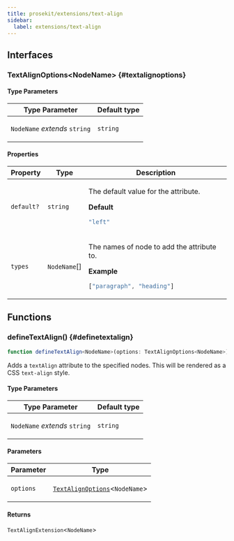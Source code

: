 ```yaml
---
title: prosekit/extensions/text-align
sidebar:
  label: extensions/text-align
---
```


<!-- DEBUG memberWithGroups 1 -->

<!-- DEBUG memberWithGroups 4 -->

<!-- DEBUG memberWithGroups 7 -->

<!-- DEBUG memberWithGroups 8 -->

<!-- DEBUG memberWithGroups 9 -->

## Interfaces

### TextAlignOptions\<NodeName\> {#textalignoptions}

<!-- DEBUG memberWithGroups 1 -->

<!-- DEBUG memberWithGroups 4 -->

#### Type Parameters

<table>
<thead>
<tr>
<th>Type Parameter</th>
<th>Default type</th>
</tr>
</thead>
<tbody>
<tr>
<td>

`NodeName` *extends* `string`

</td>
<td>

`string`

</td>
</tr>
</tbody>
</table>

<!-- DEBUG memberWithGroups 7 -->

<!-- DEBUG memberWithGroups 8 -->

<!-- DEBUG memberWithGroups 9 -->

#### Properties

<table>
<thead>
<tr>
<th>Property</th>
<th>Type</th>
<th>Description</th>
</tr>
</thead>
<tbody>
<tr>
<td>

<a id="default"></a> `default?`

</td>
<td>

`string`

</td>
<td>

The default value for the attribute.

**Default**

```ts
"left"
```

</td>
</tr>
<tr>
<td>

<a id="types"></a> `types`

</td>
<td>

`NodeName`[]

</td>
<td>

The names of node to add the attribute to.

**Example**

```ts
["paragraph", "heading"]
```

</td>
</tr>
</tbody>
</table>

<!-- DEBUG memberWithGroups 10 -->

## Functions

### defineTextAlign() {#definetextalign}

```ts
function defineTextAlign<NodeName>(options: TextAlignOptions<NodeName>): TextAlignExtension<NodeName>;
```

Adds a `textAlign` attribute to the specified nodes. This will be rendered as
a CSS `text-align` style.

#### Type Parameters

<table>
<thead>
<tr>
<th>Type Parameter</th>
<th>Default type</th>
</tr>
</thead>
<tbody>
<tr>
<td>

`NodeName` *extends* `string`

</td>
<td>

`string`

</td>
</tr>
</tbody>
</table>

#### Parameters

<table>
<thead>
<tr>
<th>Parameter</th>
<th>Type</th>
</tr>
</thead>
<tbody>
<tr>
<td>

`options`

</td>
<td>

[`TextAlignOptions`](#textalignoptions)\<`NodeName`\>

</td>
</tr>
</tbody>
</table>

#### Returns

`TextAlignExtension`\<`NodeName`\>

<!-- DEBUG memberWithGroups 10 -->
